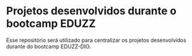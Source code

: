 # Projetos desenvolvidos durante o bootcamp EDUZZ
Esse repositório será utilizado para centralizar os projetos desenvolvidos durante do bootcamp EDUZZ-DIO.
